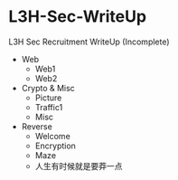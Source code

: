 # L3H-Sec-WriteUp
L3H Sec Recruitment WriteUp (Incomplete)

* Web
  * Web1
  * Web2
* Crypto & Misc
  * Picture
  * Traffic1
  * Misc
* Reverse
  * Welcome
  * Encryption
  * Maze
  * 人生有时候就是要莽一点
